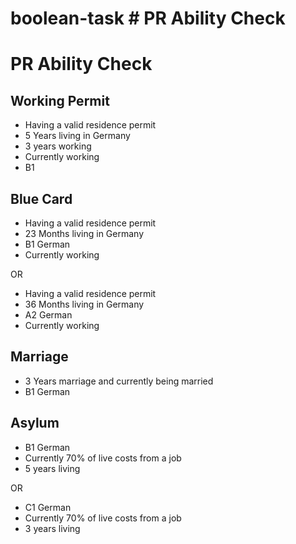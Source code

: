 # boolean-task # PR Ability Check

# PR Ability Check

## Working Permit
- Having a valid residence permit
- 5 Years living in Germany
- 3 years working
- Currently working
- B1

## Blue Card
- Having a valid residence permit
- 23 Months living in Germany
- B1 German
- Currently working

OR

- Having a valid residence permit
- 36 Months living in Germany
- A2 German
- Currently working

## Marriage
- 3 Years marriage and currently being married
- B1 German

## Asylum
- B1 German
- Currently 70% of live costs from a job
- 5 years living

OR

- C1 German
- Currently 70% of live costs from a job
- 3 years living

